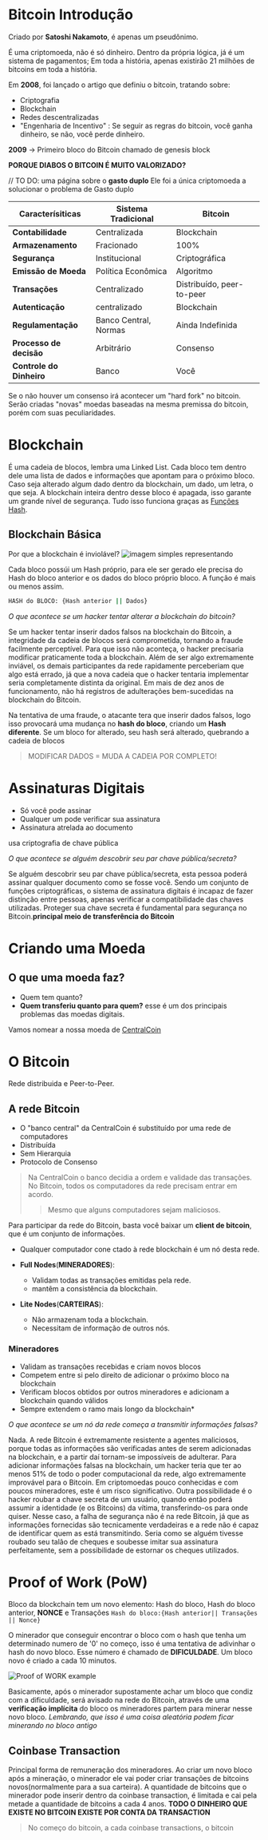 

# Bitcoin Introdução

Criado por **Satoshi Nakamoto**, é apenas um pseudônimo.

É uma criptomoeda, não é só dinheiro. Dentro da própria lógica, já é um sistema de pagamentos; Em toda a história, apenas existirão 21 milhões de bitcoins em toda a história.

Em **2008**, foi lançado o artigo que definiu o bitcoin, tratando sobre:
- Criptografia
- Blockchain
- Redes descentralizadas
- "Engenharia de Incentivo" : Se seguir as regras do bitcoin, você ganha dinheiro, se não, você perde dinheiro.

**2009** -> Primeiro bloco do Bitcoin chamado de genesis block

**PORQUE DIABOS O BITCOIN É MUITO VALORIZADO?**

// TO DO: uma página sobre o **gasto duplo**
Ele foi a única criptomoeda a solucionar o problema de Gasto duplo


| Caracterísiticas         | Sistema Tradicional   | Bitcoin                   |
| ------------------------ | --------------------- | ------------------------- |
| **Contabilidade**        | Centralizada          | Blockchain                |
| **Armazenamento**        | Fracionado            | 100%                      |
| **Segurança**            | Institucional         | Criptográfica             |
| **Emissão de Moeda**     | Política Econômica    | Algoritmo                 |
| **Transações**           | Centralizado          | Distribuído, peer-to-peer |
| **Autenticação**         | centralizado          | Blockchain                |
| **Regulamentação**       | Banco Central, Normas | Ainda Indefinida          |
| **Processo de decisão**  | Arbitrário            | Consenso                  |
| **Controle do Dinheiro** | Banco                 | Você                      |
Se o não houver um consenso irá acontecer um "hard fork" no bitcoin. Serão criadas "novas" moedas baseadas na mesma premissa do bitcoin, porém com suas peculiaridades.

# Blockchain

É uma cadeia de blocos, lembra uma Linked List. Cada bloco tem dentro dele uma lista de dados e informações que apontam para o próximo bloco. Caso seja alterado algum dado dentro da blockchain, um dado, um letra, o que seja. A blockchain inteira dentro desse bloco é apagada, isso garante um grande nível de segurança. Tudo isso funciona graças as [Funções Hash](Funções%20Hash.md).

## Blockchain Básica

Por que a blockchain é inviolável?
![imagem simples representando](images/basic_blockchain.png)

Cada bloco possúi um Hash próprio, para ele ser gerado ele precisa do Hash do bloco anterior e os dados do bloco próprio bloco. A função é mais ou menos assim.

```bash
HASH do BLOCO: {Hash anterior || Dados}
```
_O que acontece se um hacker tentar alterar a blockchain do bitcoin?_

Se um hacker tentar inserir dados falsos na blockchain do Bitcoin, a integridade da cadeia de blocos será comprometida, tornando a fraude facilmente perceptível. Para que isso não aconteça, o hacker precisaria modificar praticamente toda a blockchain. Além de ser algo extremamente inviável, os demais participantes da rede rapidamente perceberiam que algo está errado, já que a nova cadeia que o hacker tentaria implementar seria completamente distinta da original. Em mais de dez anos de funcionamento, não há registros de adulterações bem-sucedidas na blockchain do Bitcoin.

Na tentativa de uma fraude, o atacante tera que inserir dados falsos, logo isso provocará uma mudança no **hash do bloco**, criando um **Hash diferente**. Se um bloco for alterado, seu hash será alterado, quebrando a cadeia de blocos 

> MODIFICAR DADOS = MUDA A CADEIA POR COMPLETO!

# Assinaturas Digitais

- Só você pode assinar
- Qualquer um pode verificar sua assinatura
- Assinatura atrelada ao documento

usa criptografia de chave pública

_O que acontece se alguém descobrir seu par chave pública/secreta?_

Se alguém descobrir seu par chave pública/secreta, esta pessoa poderá assinar qualquer documento como se fosse você. Sendo um conjunto de funções criptográficas, o sistema de assinatura digitais é incapaz de fazer distinção entre pessoas, apenas verificar a compatibilidade das chaves utilizadas. Proteger sua chave secreta é fundamental para segurança no Bitcoin.**principal meio de transferência do Bitcoin**

# Criando uma Moeda

## O que uma moeda faz?

- Quem tem quanto?
- **Quem transferiu quanto para quem?** esse é um dos principais problemas das moedas digitais.

Vamos nomear a nossa moeda de [CentralCoin](CentralCoin.md)

# O Bitcoin

Rede distribuida e Peer-to-Peer.

## A rede Bitcoin

- O "banco central" da CentralCoin é substituído por uma rede de computadores
- Distribuída
- Sem Hierarquia
- Protocolo de Consenso

> Na CentralCoin o banco decidia a ordem e validade das transações. No Bitcoin, todos os computadores da rede precisam entrar em acordo.
> > Mesmo que alguns computadores sejam maliciosos.

Para participar da rede do Bitcoin, basta você baixar um **client de bitcoin**, que é um conjunto de informações.

- Qualquer computador cone ctado à rede blockchain é um nó desta rede.
- __Full Nodes__(**MINERADORES**): 
    - Validam todas as transações emitidas pela rede.
    - mantêm a consistência da blockchain.

- __Lite Nodes__(**CARTEIRAS**):
    - Não armazenam toda a blockchain.
    - Necessitam de informação de outros nós.


### Mineradores
- Validam as transações recebidas e criam novos blocos
- Competem entre si pelo direito de adicionar o próximo bloco na blockchain
- Verificam blocos obtidos por outros mineradores e adicionam a blockchain quando válidos
- Sempre extendem o ramo mais longo da blockchain*

_O que acontece se um nó da rede começa a transmitir informações falsas?_

Nada. A rede Bitcoin é extremamente resistente a agentes maliciosos, porque todas as informações são verificadas antes de serem adicionadas na blockchain, e a partir daí tornam-se impossíveis de adulterar. Para adicionar informações falsas na blockchain, um hacker teria que ter ao menos 51% de todo o poder computacional da rede, algo extremamente improvável para o Bitcoin. Em criptomoedas pouco conhecidas e com poucos mineradores, este é um risco significativo. Outra possibilidade é o hacker roubar a chave secreta de um usuário, quando então poderá assumir a identidade (e os Bitcoins) da vítima, transferindo-os para onde quiser. Nesse caso, a falha de segurança não é na rede Bitcoin, já que as informações fornecidas são tecnicamente verdadeiras e a rede não é capaz de identificar quem as está transmitindo. Seria como se alguém tivesse roubado seu talão de cheques e soubesse imitar sua assinatura perfeitamente, sem a possibilidade de estornar os cheques utilizados.


# Proof of Work (PoW)

Bloco da blockchain tem um novo elemento: Hash do bloco, Hash do bloco anterior, **NONCE** e Transações
`Hash do bloco:{Hash anterior|| Transações || Nonce}`

O minerador que conseguir encontrar o bloco com o hash que tenha um determinado numero de '0' no começo, isso é uma tentativa de adivinhar o hash do novo bloco. Esse número é chamado de **DIFICULDADE**. Um bloco novo é criado a cada 10 minutos.

![Proof of WORK example](images/pow.png)

Basicamente, após o minerador supostamente achar um bloco que condiz com a dificuldade, será avisado na rede do Bitcoin, através de uma **verificação implícita** do bloco os mineradores partem para minerar nesse novo bloco. _Lembrando, que isso é uma coisa aleatória podem ficar minerando no bloco antigo_

## Coinbase Transaction

Principal forma de remuneração dos mineradores. Ao criar um novo bloco após a mineração, o minerador ele vai poder criar transações de bitcoins novos(normalmente para a sua carteira). A quantidade de bitcoins que o minerador pode inserir dentro da coinbase transaction, é limitada e cai pela metade a quantidade de bitcoins a cada 4 anos. **TODO O DINHEIRO QUE EXISTE NO BITCOIN EXISTE POR CONTA DA TRANSACTION** 

> No começo do bitcoin, a cada coinbase transactions, o bitcoin 
